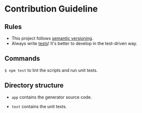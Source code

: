 # Contribution Guideline

## Rules

- This project follows [semantic versioning](http://semver.org).
- Always write [tests](https://mochajs.org/)! It's better to develop in the test-driven way.

## Commands

`$ npm test` to lint the scripts and run unit tests.

## Directory structure
- `app` contains the generator source code.

- `test` contains the unit tests.
